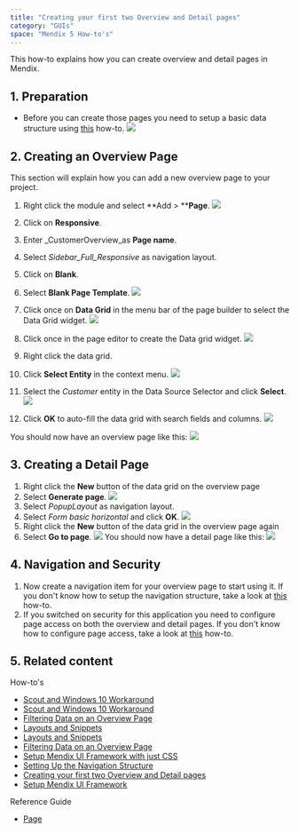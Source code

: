 ```yaml
---
title: "Creating your first two Overview and Detail pages"
category: "GUIs"
space: "Mendix 5 How-to's"
---
```


This how-to explains how you can create overview and detail pages in Mendix. 

## 1. Preparation

*   Before you can create those pages you need to setup a basic data structure using [this](creating-a-basic-data-layer) how-to.
    ![](attachments/2949123/16842770.png)

## 2\. Creating an Overview Page

This section will explain how you can add a new overview page to your project.

1.  Right click the module and select **Add > ****Page**.
    ![](attachments/2949141/16842773.png)

2.  Click on **Responsive**.
3.  Enter _CustomerOverview_as **Page name**.
4.  Select _Sidebar_Full_Responsive_ as navigation layout.
5.  Click on **Blank**.
6.  Select **Blank Page Template**.
    ![](attachments/2949141/16842774.png)
7.  Click once on **Data Grid** in the menu bar of the page builder to select the Data Grid widget.
    ![](attachments/2949141/16842776.png)
8.  Click once in the page editor to create the Data grid widget.
    ![](attachments/2949141/16842777.png)
9.  Right click the data grid.
10.  Click **Select Entity** in the context menu.
    ![](attachments/2949141/16842779.png)
11.  Select the _Customer_ entity in the Data Source Selector and click **Select**.
    ![](attachments/2949141/3080479.png)
12.  Click **OK** to auto-fill the data grid with search fields and columns.
    ![](attachments/2949141/3080477.png)

You should now have an overview page like this:
![](attachments/2949141/16842781.png)

## 3\. Creating a Detail Page

1.  Right click the **New** button of the data grid on the overview page
2.  Select **Generate page**.
    ![](attachments/2949141/16842782.png)
3.  Select _PopupLayout_ as navigation layout.
4.  Select _Form basic horizontal_ and click **OK**.
    ![](attachments/2949141/16842784.png) 
5.  Right click the **New** button of the data grid in the overview page again
6.  Select **Go to page**.
    ![](attachments/2949141/16842785.png)
    You should now have a detail page like this:
    ![](attachments/2949141/16842786.png)

## 4\. Navigation and Security

1.  Now create a navigation item for your overview page to start using it. If you don't know how to setup the navigation structure, take a look at [this](setting-up-the-navigation-structure) how-to.
2.  If you switched on security for this application you need to configure page access on both the overview and detail pages. If you don't know how to configure page access, take a look at [this](creating-a-secure-app) how-to.

## 5\. Related content

How-to's

*   [Scout and Windows 10 Workaround](scout-and-windows-10-workaround)
*   [Scout and Windows 10 Workaround](/howto6/scout-and-windows-10-workaround)
*   [Filtering Data on an Overview Page](filtering-data-on-an-overview-page)
*   [Layouts and Snippets](layouts-and-snippets)
*   [Layouts and Snippets](/howto6/layouts-and-snippets)
*   [Filtering Data on an Overview Page](/howto6/filtering-data-on-an-overview-page)
*   [Setup Mendix UI Framework with just CSS](setup-mendix-ui-framework-with-just-css)
*   [Setting Up the Navigation Structure](setting-up-the-navigation-structure)
*   [Creating your first two Overview and Detail pages](creating-your-first-two-overview-and-detail-pages)
*   [Setup Mendix UI Framework](setup-mendix-ui-framework)

Reference Guide

*   [Page](/refguide5/page)
